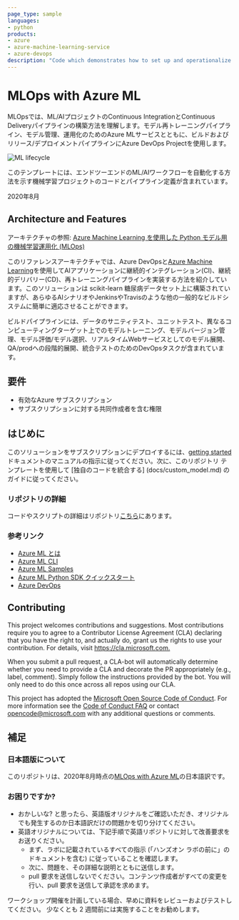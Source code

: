 ```yaml
---
page_type: sample
languages:
- python
products:
- azure
- azure-machine-learning-service
- azure-devops
description: "Code which demonstrates how to set up and operationalize an MLOps flow leveraging Azure Machine Learning and Azure DevOps."
---
```


# MLOps with Azure ML

MLOpsでは、ML/AIプロジェクトのContinuous IntegrationとContinuous Deliveryパイプラインの構築方法を理解します。モデル再トレーニングパイプライン、モデル管理、運用化のためのAzure MLサービスとともに、ビルドおよびリリース/デプロイメントパイプラインにAzure DevOps Projectを使用します。

![ML lifecycle](/docs/images/ml-lifecycle.png)

このテンプレートには、エンドツーエンドのML/AIワークフローを自動化する方法を示す機械学習プロジェクトのコードとパイプライン定義が含まれています。

2020年8月

## Architecture and Features

アーキテクチャの参照: [Azure Machine Learning を使用した Python モデル用の機械学習運用化 (MLOps)](https://docs.microsoft.com/ja-jp/azure/architecture/reference-architectures/ai/mlops-python) 
 
このリファレンスアーキテクチャでは、Azure DevOpsと[Azure Machine Learning](https://docs.microsoft.com/ja-jp/azure/machine-learning/overview-what-is-azure-ml)を使用してAIアプリケーションに継続的インテグレーション(CI)、継続的デリバリー(CD)、再トレーニングパイプラインを実装する方法を紹介しています。このソリューションは scikit-learn 糖尿病データセット上に構築されていますが、あらゆるAIシナリオやJenkinsやTravisのような他の一般的なビルドシステムに簡単に適応させることができます。

ビルドパイプラインには、データのサニティテスト、ユニットテスト、異なるコンピューティングターゲット上でのモデルトレーニング、モデルバージョン管理、モデル評価/モデル選択、リアルタイムWebサービスとしてのモデル展開、QA/prodへの段階的展開、統合テストのためのDevOpsタスクが含まれています。

## 要件

- 有効なAzure サブスクリプション
- サブスクリプションに対する共同作成者を含む権限

## はじめに

このソリューションをサブスクリプションにデプロイするには、[getting started](docs/getting_started.md) ドキュメントのマニュアルの指示に従ってください。次に、このリポジトリ テンプレートを使用して [独自のコードを統合する] (docs/custom_model.md) のガイドに従ってください。

### リポジトリの詳細

コードやスクリプトの詳細はリポジトリ[こちら](/docs/code_description.md)にあります。

### 参考リンク

- [Azure ML とは](https://docs.microsoft.com/ja-jp/azure/machine-learning/overview-what-is-azure-ml)
- [Azure ML CLI](https://docs.microsoft.com/ja-jp/azure/machine-learning/service/reference-azure-machine-learning-cli)
- [Azure ML Samples](https://docs.microsoft.com/ja-jp/azure/machine-learning/service/samples-notebooks)
- [Azure ML Python SDK クイックスタート](https://docs.microsoft.com/ja-jp/azure/machine-learning/service/quickstart-create-workspace-with-python)
- [Azure DevOps](https://docs.microsoft.com/ja-jp/azure/devops/?view=vsts)

## Contributing

This project welcomes contributions and suggestions. Most contributions require you to agree to a Contributor License Agreement (CLA) declaring that you have the right to, and actually do, grant us the rights to use your contribution. For details, visit <https://cla.microsoft.com.>

When you submit a pull request, a CLA-bot will automatically determine whether you need to provide a CLA and decorate the PR appropriately (e.g., label, comment). Simply follow the instructions provided by the bot. You will only need to do this once across all repos using our CLA.

This project has adopted the [Microsoft Open Source Code of Conduct](https://opensource.microsoft.com/codeofconduct/). For more information see the [Code of Conduct FAQ](https://opensource.microsoft.com/codeofconduct/faq/) or contact [opencode@microsoft.com](mailto:opencode@microsoft.com) with any additional questions or comments.

## 補足

### 日本語版について

このリポジトリは、2020年8月時点の[MLOps with Azure ML](https://github.com/microsoft/MLOpsPython)の日本語訳です。

### お困りですか?

- おかしいな? と思ったら、英語版オリジナルをご確認いただき、オリジナルでも発生するのか日本語訳だけの問題かを切り分けてください。
- 英語オリジナルについては、下記手順で英語リポジトリに対して改善要求をお送りください。
  - まず、ラボに記載されているすべての指示 (「ハンズオン ラボの前に」のドキュメントを含む) に従っていることを確認します。
  - 次に、問題を、その詳細な説明とともに送信します。
  - pull 要求を送信しないでください。コンテンツ作成者がすべての変更を行い、pull 要求を送信して承認を求めます。

ワークショップ開催を計画している場合、早めに資料をレビューおよびテストしてください。 少なくとも 2 週間前には実施することをお勧めします。